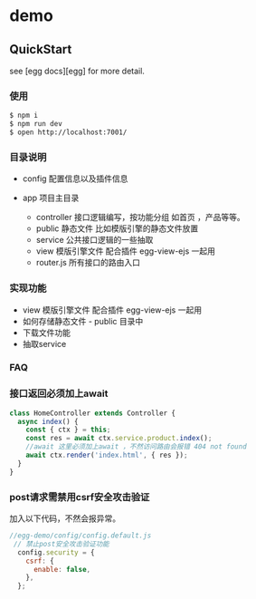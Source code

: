 # demo



## QuickStart

<!-- add docs here for user -->

see [egg docs][egg] for more detail.

### 使用

```bash
$ npm i
$ npm run dev
$ open http://localhost:7001/
```

### 目录说明

- config 配置信息以及插件信息

- app 项目主目录
  - controller 接口逻辑编写，按功能分组 如首页 ，产品等等。
  - public 静态文件 比如模版引擎的静态文件放置
  - service 公共接口逻辑的一些抽取
  - view 模版引擎文件 配合插件 egg-view-ejs 一起用
  - router.js 所有接口的路由入口

### 实现功能
- view 模版引擎文件 配合插件 egg-view-ejs 一起用
- 如何存储静态文件 - public 目录中
- 下载文件功能
- 抽取service

### FAQ
### 接口返回必须加上await
```js
class HomeController extends Controller {
  async index() {
    const { ctx } = this;
    const res = await ctx.service.product.index();
    //await 这里必须加上await ，不然访问路由会报错 404 not found
    await ctx.render('index.html', { res });
  }
}

```
### post请求需禁用csrf安全攻击验证
加入以下代码，不然会报异常。
```js
//egg-demo/config/config.default.js
 // 禁止post安全攻击验证功能
  config.security = {
    csrf: {
      enable: false,
    },
  };
```